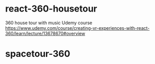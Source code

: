 # react-360-housetour
360 house tour with music
Udemy course 
https://www.udemy.com/course/creating-vr-experiences-with-react-360/learn/lecture/13678670#overview
# spacetour-360
